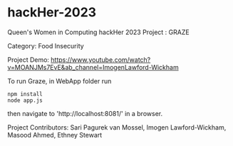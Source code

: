 # hackHer-2023

Queen's Women in Computing hackHer 2023 Project : GRAZE

Category: Food Insecurity

Project Demo: https://www.youtube.com/watch?v=MOANJMs7EvE&ab_channel=ImogenLawford-Wickham

To run Graze, in WebApp folder run
 ```
 npm install
 node app.js
  ```
then navigate to 'http://localhost:8081/' in a browser.

Project Contributors:
Sari Pagurek van Mossel, 
Imogen Lawford-Wickham, 
Masood Ahmed, 
Ethney Stewart
